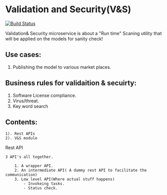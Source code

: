 # Validation and Security(V&S)

[![Build Status](http://cognita-dev1-jenkins.eastus.cloudapp.azure.com:8080/job/acumos-python-client/badge/icon)](http://cognita-dev1-jenkins.eastus.cloudapp.azure.com:8080/job/acumos-python-client/)


Validation& Security microservice is about a "Run time" Scaning utility that will be applied on the models for sanity check!
  
	
	
##	Use cases:

1. Publishing the model to various market places.



##	Business rules for validaition & secuirty:

1. Software License compliance.
2. Virus/threat.
3. Key word search
	
##   Contents:
    1). Rest APIs
	2). V&S module
	
Rest API
   
	3 API's all together.

		1. A wrapper API.
		2. An intermediate API( A dummy rest API to facilitate the communication)
		3. Low level API(Where actual stuff happens)
			- Invokeing tasks.
			- Status check.



